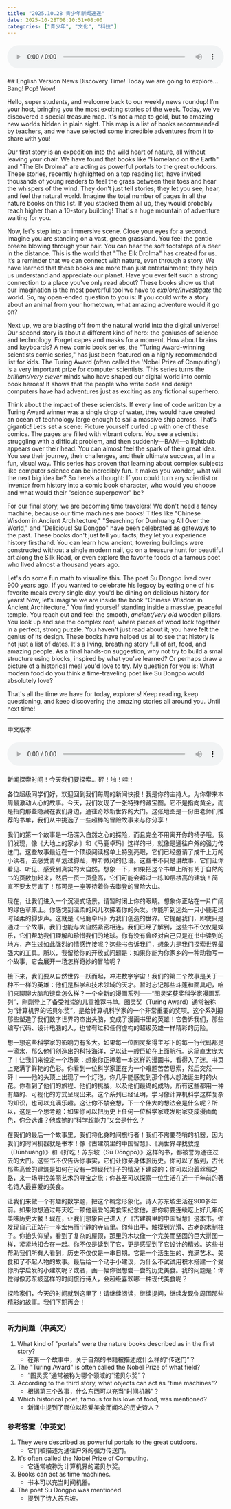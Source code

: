 ```yaml
---
title: "2025.10.28 青少年新闻速递"
date: 2025-10-28T08:10:51+08:00
categories: ["青少年", "文化", "科技"]
---
```

<audio controls style="width: 100%; max-width: 900px; margin: 1.5em 0; display: block;">
<source src="/mp3/teen_news/20251028.en.wav" type="audio/wav">
</audio>
## English Version
News Discovery Time! Today we are going to explore... Bang! Pop! Wow!

Hello, super students, and welcome back to our weekly news roundup! I’m your host, bringing you the most exciting stories of the week. Today, we've discovered a special treasure map. It's not a map to gold, but to amazing new worlds hidden in plain sight. This map is a list of books recommended by teachers, and we have selected some incredible adventures from it to share with you!

Our first story is an expedition into the wild heart of nature, all without leaving your chair. We have found that books like "Homeland on the Earth" and "The Elk Drolma" are acting as powerful portals to the great outdoors. These stories, recently highlighted on a top reading list, have invited thousands of young readers to feel the grass between their toes and hear the whispers of the wind. They don't just tell stories; they let you see, hear, and feel the natural world. Imagine the total number of pages in all the nature books on this list. If you stacked them all up, they would probably reach higher than a 10-story building! That's a huge mountain of adventure waiting for you.

Now, let's step into an immersive scene. Close your eyes for a second. Imagine you are standing on a vast, green grassland. You feel the gentle breeze blowing through your hair. You can hear the soft footsteps of a deer in the distance. This is the world that "The Elk Drolma" has created for us. It’s a reminder that we can connect with nature, even through a story. We have learned that these books are more than just entertainment; they help us understand and appreciate our planet. Have you ever felt such a strong connection to a place you've only read about? These books show us that our imagination is the most powerful tool we have to *explore/investigate* the world. So, my open-ended question to you is: If you could write a story about an animal from your hometown, what amazing adventure would it go on?

Next up, we are blasting off from the natural world into the digital universe! Our second story is about a different kind of hero: the geniuses of science and technology. Forget capes and masks for a moment. How about brains and keyboards? A new comic book series, the "Turing Award-winning scientists comic series," has just been featured on a highly recommended list for kids. The Turing Award (often called the 'Nobel Prize of Computing') is a very important prize for computer scientists. This series turns the *brilliant/very clever* minds who have shaped our digital world into comic book heroes! It shows that the people who write code and design computers have had adventures just as exciting as any fictional superhero.

Think about the impact of these scientists. If every line of code written by a Turing Award winner was a single drop of water, they would have created an ocean of technology large enough to sail a massive ship across. That’s gigantic! Let’s set a scene: Picture yourself curled up with one of these comics. The pages are filled with vibrant colors. You see a scientist struggling with a difficult problem, and then suddenly—BAM!—a lightbulb appears over their head. You can almost feel the spark of their great idea. You see their journey, their challenges, and their ultimate success, all in a fun, visual way. This series has proven that learning about complex subjects like computer science can be incredibly fun. It makes you wonder, what will the next big idea be? So here’s a thought: If you could turn any scientist or inventor from history into a comic book character, who would you choose and what would their "science superpower" be?

For our final story, we are becoming time travelers! We don't need a fancy machine, because our time machines are books! Titles like "Chinese Wisdom in Ancient Architecture," "Searching for Dunhuang All Over the World," and "Delicious! Su Dongpo" have been celebrated as gateways to the past. These books don't just tell you facts; they let you experience history firsthand. You can learn how ancient, towering buildings were constructed without a single modern nail, go on a treasure hunt for beautiful art along the Silk Road, or even explore the favorite foods of a famous poet who lived almost a thousand years ago.

Let's do some fun math to visualize this. The poet Su Dongpo lived over 900 years ago. If you wanted to celebrate his legacy by eating one of his favorite meals every single day, you'd be dining on delicious history for years! Now, let’s imagine we are inside the book "Chinese Wisdom in Ancient Architecture." You find yourself standing inside a massive, peaceful temple. You reach out and feel the smooth, *ancient/very old* wooden pillars. You look up and see the complex roof, where pieces of wood lock together in a perfect, strong puzzle. You haven't just read about it; you have felt the genius of its design. These books have helped us all to see that history is not just a list of dates. It's a living, breathing story full of art, food, and amazing people. As a final hands-on suggestion, why not try to build a small structure using blocks, inspired by what you’ve learned? Or perhaps draw a picture of a historical meal you'd love to try. My question for you is: What modern food do you think a time-traveling poet like Su Dongpo would absolutely love?

That's all the time we have for today, explorers! Keep reading, keep questioning, and keep discovering the amazing stories all around you. Until next time!

  ---
  中文版本
<audio controls style="width: 100%; max-width: 900px; margin: 1.5em 0; display: block;">
    <source src="/mp3/teen_news/20251028.cn.wav"
  type="audio/wav">
  </audio>
  新闻探索时间！今天我们要探索... 砰！啪！哇！

各位超级同学们好，欢迎回到我们每周的新闻快报！我是你的主持人，为你带来本周最激动人心的故事。今天，我们发现了一张特殊的藏宝图。它不是指向黄金，而是指向那些隐藏在我们身边，通往奇妙新世界的大门。这张地图是一份由老师们推荐的书单，我们从中挑选了一些超棒的冒险故事来与你分享！

我们的第一个故事是一场深入自然之心的探险，而且完全不用离开你的椅子哦。我们发现，像《大地上的家乡》和《马鹿卓玛》这样的书，就像是通往户外的强力传送门。这些故事最近在一个顶级阅读榜单上特别亮眼，它们已经邀请了成千上万的小读者，去感受青草划过脚趾，聆听微风的低语。这些书不只是讲故事，它们让你看见、听见、感受到真实的大自然。想象一下，如果把这个书单上所有关于自然的书的页数加起来，然后一页一页叠高，它们可能会超过一栋10层楼高的建筑！简直不要太厉害了！那可是一座等待着你去攀登的冒险大山。

现在，让我们进入一个沉浸式场景。请暂时闭上你的眼睛。想象你正站在一片广阔的绿色草原上。你感觉到温柔的风儿吹拂着你的头发。你能听到远处一只小鹿走过时轻柔的脚步声。这就是《马鹿卓玛》为我们创造的世界。它提醒我们，即使只是通过一个故事，我们也能与大自然紧密相连。我们已经了解到，这些书不仅仅是娱乐，它们帮助我们理解和珍惜我们的地球。你有没有曾经对自己只是在书中读到的地方，产生过如此强烈的情感连接呢？这些书告诉我们，想象力是我们探索世界最强大的工具。所以，我留给你的开放式问题是：如果你能为你家乡的一种动物写一个故事，它会展开一场怎样奇妙的冒险呢？

接下来，我们要从自然世界一跃而起，冲进数字宇宙！我们的第二个故事是关于一种不一样的英雄：他们是科学和技术领域的天才。暂时忘记那些斗篷和面具吧，咱们来聊聊大脑和键盘怎么样？一个全新的漫画系列——“图灵奖获奖科学家漫画系列”，刚刚登上了备受推崇的儿童推荐书单。图灵奖（Turing Award）通常被称为“计算机界的诺贝尔奖”，是给计算机科学家的一个非常重要的奖项。这个系列把那些塑造了我们数字世界的杰出头脑，变成了漫画书里的英雄！它告诉我们，那些编写代码、设计电脑的人，也曾有过和任何虚构的超级英雄一样精彩的历险。

想一想这些科学家的影响力有多大。如果每一位图灵奖得主写下的每一行代码都是一滴水，那么他们创造出的科技海洋，足以让一艘巨轮在上面航行。这简直太庞大了！让我们来设定一个场景：想象你正捧着一本这样的漫画书，看得入了迷。书页上充满了鲜艳的色彩。你看到一位科学家正在为一个难题苦苦思索，然后突然——砰！——他的头顶上出现了一个灯泡。你几乎能感觉到那个伟大想法诞生时的火花。你看到了他们的旅程、他们的挑战，以及他们最终的成功，所有这些都用一种有趣的、可视化的方式呈现出来。这个系列已经证明，学习像计算机科学这样复杂的知识，也可以充满乐趣。这让你不禁会想，下一个伟大的想法会是什么呢？所以，这是一个思考题：如果你可以把历史上任何一位科学家或发明家变成漫画角色，你会选谁？他或她的“科学超能力”又会是什么？

在我们的最后一个故事里，我们将化身时间旅行者！我们不需要花哨的机器，因为我们的时间机器就是书本！像《古建筑里的中国智慧》、《满世界寻找敦煌（Dūnhuáng）》和《好吃！苏东坡（Sū Dōngpō）》这样的书，都被誉为通往过去的大门。这些书不仅告诉你事实，它们让你亲身体验历史。你可以了解到，古代那些高耸的建筑是如何在没有一颗现代钉子的情况下建成的；你可以沿着丝绸之路，来一场寻找美丽艺术的寻宝之旅；你甚至可以探索一位生活在近一千年前的著名诗人最喜爱的美食。

让我们来做一个有趣的数学题，把这个概念形象化。诗人苏东坡生活在900多年前。如果你想通过每天吃一顿他最爱的美食来纪念他，那你将要连续吃上好几年的美味历史大餐！现在，让我们想象自己进入了《古建筑里的中国智慧》这本书。你发现自己正站在一座宏伟而宁静的寺庙里。你伸出手，触摸到光滑、古老的木制柱子。你抬头仰望，看到了复杂的屋顶，那里的木块像一个完美而坚固的巨大拼图一样，紧紧地扣合在一起。你不仅是读到了它，更是感受到了它设计的精妙。这些书帮助我们所有人看到，历史不仅仅是一串日期。它是一个活生生的、充满艺术、美食和了不起人物的故事。最后给一个动手小建议，为什么不试试用积木搭建一个受你所学启发的小建筑呢？或者，画一幅你很想尝一尝的历史美食。我的问题是：你觉得像苏东坡这样的时间旅行诗人，会超级喜欢哪一种现代美食呢？

探险家们，今天的时间就到这里了！请继续阅读，继续提问，继续发现你周围那些精彩的故事。我们下期再会！

---
### 听力问题（中英文）
1.  What kind of "portals" were the nature books described as in the first story?
    *   在第一个故事中，关于自然的书籍被描述成什么样的“传送门”？
2.  The "Turing Award" is often called the Nobel Prize of what field?
    *   “图灵奖”通常被称为哪个领域的“诺贝尔奖”？
3.  According to the third story, what objects can act as "time machines"?
    *   根据第三个故事，什么东西可以充当“时间机器”？
4.  Which historical poet, famous for his love of food, was mentioned?
    *   新闻中提到了哪位以热爱美食而闻名的历史诗人？

### 参考答案（中英文)
1.  They were described as powerful portals to the great outdoors.
    *   它们被描述为通往户外的强力传送门。
2.  It's often called the Nobel Prize of Computing.
    *   它通常被称为计算机界的诺贝尔奖。
3.  Books can act as time machines.
    *   书本可以充当时间机器。
4.  The poet Su Dongpo was mentioned.
    *   提到了诗人苏东坡。